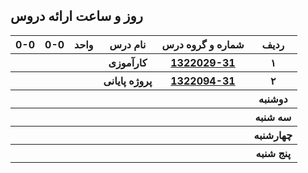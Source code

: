 <a name="Course-Table"></a>
## روز و ساعت ارائه دروس
<div dir="ltr">
<table style="width:100%">
  <tr>
    <th >0-0</th>
    <th >0-0</th>
    <th >واحد</th>
    <th>نام درس</th>
    <th>شماره و گروه درس</th>
    <th>ردیف</th>
  </tr>
  <tr>
    <th ></th>
    <th ></th>
    <th ></th>
    <th>کارآموزی</th>
    <th><a  href="">1322029-31</a></th>
    <th>۱</th>
  </tr>
   <tr>
    <th ></th>
    <th ></th>
    <th></th>
    <th>پروژه پایانی</th>
    <th ><a  href="">1322094-31</a></th>
    <th>۲</th>
  </tr>
   <tr>
     <th ></th>
     <th ></th>
     <th></th>
     <th></th>
    <th ></th>   
    <th>دوشنبه</th>
  </tr>
   <tr>
    <th ></th>
    <th ></th>
    <th></th>
    <th></th>
    <th ></th>
    <th>سه شنبه</th>
  </tr>
   <tr>
    <th ></th>
    <th ></th>
    <th></th>
    <th></th>
     <th ></th>
    <th>چهارشنبه</th>
  </tr>
   <tr>
    <th ></th>
     <th ></th>
     <th ></th>
     <th></th>
    <th></th>
    <th>پنج شنبه</th>
  </tr>
</table>
</div>
